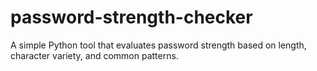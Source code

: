 # password-strength-checker
A simple Python tool that evaluates password strength based on length, character variety, and common patterns.
